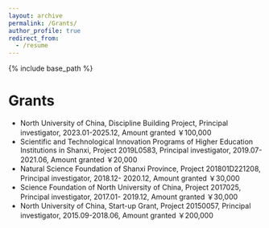 ```yaml
---
layout: archive
permalink: /Grants/
author_profile: true
redirect_from:
  - /resume
---
```


{% include base_path %}

Grants
======
* North University of China, Discipline Building Project, Principal investigator, 2023.01-2025.12, Amount
granted ￥100,000
* Scientific and Technological Innovation Programs of Higher Education Institutions in Shanxi, Project
2019L0583, Principal investigator, 2019.07-2021.06, Amount granted ￥20,000
* Natural Science Foundation of Shanxi Province, Project 201801D221208, Principal investigator, 2018.12-
2020.12, Amount granted ￥30,000
* Science Foundation of North University of China, Project 2017025, Principal investigator, 2017.01-
2019.12, Amount granted ￥30,000
* North University of China, Start-up Grant, Project 20150057, Principal investigator, 2015.09-2018.06,
Amount granted ￥200,000
